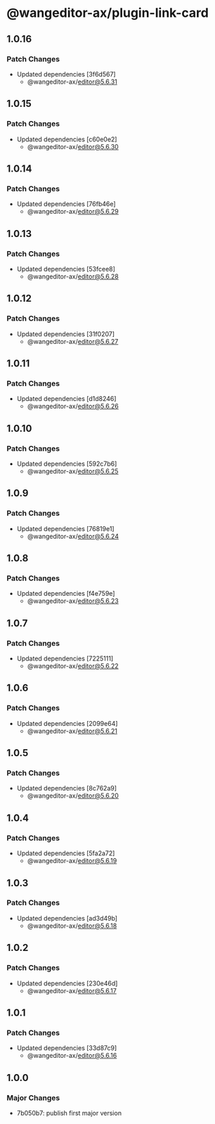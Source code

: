 # @wangeditor-ax/plugin-link-card

## 1.0.16

### Patch Changes

- Updated dependencies [3f6d567]
  - @wangeditor-ax/editor@5.6.31

## 1.0.15

### Patch Changes

- Updated dependencies [c60e0e2]
  - @wangeditor-ax/editor@5.6.30

## 1.0.14

### Patch Changes

- Updated dependencies [76fb46e]
  - @wangeditor-ax/editor@5.6.29

## 1.0.13

### Patch Changes

- Updated dependencies [53fcee8]
  - @wangeditor-ax/editor@5.6.28

## 1.0.12

### Patch Changes

- Updated dependencies [31f0207]
  - @wangeditor-ax/editor@5.6.27

## 1.0.11

### Patch Changes

- Updated dependencies [d1d8246]
  - @wangeditor-ax/editor@5.6.26

## 1.0.10

### Patch Changes

- Updated dependencies [592c7b6]
  - @wangeditor-ax/editor@5.6.25

## 1.0.9

### Patch Changes

- Updated dependencies [76819e1]
  - @wangeditor-ax/editor@5.6.24

## 1.0.8

### Patch Changes

- Updated dependencies [f4e759e]
  - @wangeditor-ax/editor@5.6.23

## 1.0.7

### Patch Changes

- Updated dependencies [7225111]
  - @wangeditor-ax/editor@5.6.22

## 1.0.6

### Patch Changes

- Updated dependencies [2099e64]
  - @wangeditor-ax/editor@5.6.21

## 1.0.5

### Patch Changes

- Updated dependencies [8c762a9]
  - @wangeditor-ax/editor@5.6.20

## 1.0.4

### Patch Changes

- Updated dependencies [5fa2a72]
  - @wangeditor-ax/editor@5.6.19

## 1.0.3

### Patch Changes

- Updated dependencies [ad3d49b]
  - @wangeditor-ax/editor@5.6.18

## 1.0.2

### Patch Changes

- Updated dependencies [230e46d]
  - @wangeditor-ax/editor@5.6.17

## 1.0.1

### Patch Changes

- Updated dependencies [33d87c9]
  - @wangeditor-ax/editor@5.6.16

## 1.0.0

### Major Changes

- 7b050b7: publish first major version
